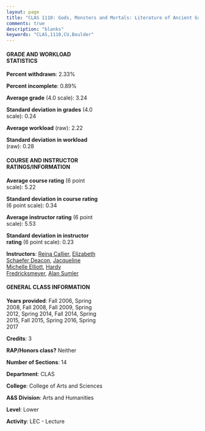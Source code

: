 ```yaml
---
layout: page
title: "CLAS 1110: Gods, Monsters and Mortals: Literature of Ancient Greece Statistics"
comments: true
description: "blanks"
keywords: "CLAS,1110,CU,Boulder"
---
```

<head>
<script src="https://ajax.googleapis.com/ajax/libs/jquery/2.1.3/jquery.min.js"></script>
<script src="https://dl.dropboxusercontent.com/s/pc42nxpaw1ea4o9/highcharts.js?dl=0"></script>
<!-- <script src="../assets/js/highcharts.js"></script> -->
<style type="text/css">@font-face {
	font-family: "Bebas Neue";
	src: url(https://www.filehosting.org/file/details/544349/BebasNeue Regular.otf) format("opentype");
	}
	h1.Bebas { 
		font-family: "Bebas Neue", Verdana, Tahoma;
	}
</style>
</head>
<body>
	<div id="container" style="float: right; width: 45%; height: 88%; margin-left: 2.5%; margin-right: 2.5%;"></div>
	<script language="JavaScript">
		$(document).ready(function() {
		var chart = {type: 'column'};
		var title = {text: 'Grade Distribution'};
		var xAxis = {categories: ['A','B','C','D','F'],crosshair: true};
		var yAxis = {min: 0,title: {text: 'Percentage'}};
		var tooltip = {headerFormat: '<center><b><span style="font-size:20px">{point.key}</span></b></center>',
		               pointFormat: '<td style="padding:0"><b>{point.y:.1f}%</b></td>',
		               footerFormat: '</table>',shared: true,useHTML: true};
		var plotOptions = {column: {pointPadding: 0.0,borderWidth: 0}};  
		var credits = {enabled: false};var series= [{name: 'Percent',data: [45.8,40.52,9.04,2.14,2.5,]}];
		var json = {};
		json.chart = chart;
		json.title = title;
		json.tooltip = tooltip;
		json.xAxis = xAxis;
		json.yAxis = yAxis;  
		json.series = series;
		json.plotOptions = plotOptions;  
		json.credits = credits;
		$('#container').highcharts(json);
	});
	</script>
</body>
			   
#### GRADE AND WORKLOAD STATISTICS

**Percent withdrawn**: 2.33%

**Percent incomplete**: 0.89%

**Average grade** (4.0 scale): 3.24

**Standard deviation in grades** (4.0 scale): 0.24

**Average workload** (raw): 2.22

**Standard deviation in workload** (raw): 0.28

#### COURSE AND INSTRUCTOR RATINGS/INFORMATION

**Average course rating** (6 point scale): 5.22

**Standard deviation in course rating** (6 point scale): 0.34

**Average instructor rating** (6 point scale): 5.53

**Standard deviation in instructor rating** (6 point scale): 0.23

**Instructors**: <a href='../../instructors/Reina_Callier'>Reina Callier</a>, <a href='../../instructors/Elizabeth_Schaefer_Deacon'>Elizabeth Schaefer Deacon</a>, <a href='../../instructors/Jacqueline_Michelle_Elliott'>Jacqueline Michelle Elliott</a>, <a href='../../instructors/Hardy_Fredricksmeyer'>Hardy Fredricksmeyer</a>, <a href='../../instructors/Alan_Sumler'>Alan Sumler</a>

#### GENERAL CLASS INFORMATION

**Years provided**: Fall 2006, Spring 2008, Fall 2008, Fall 2009, Spring 2012, Spring 2014, Fall 2014, Spring 2015, Fall 2015, Spring 2016, Spring 2017

**Credits**: 3

**RAP/Honors class?** Neither

**Number of Sections**: 14

**Department**: CLAS

**College**: College of Arts and Sciences

**A&S Division**: Arts and Humanities

**Level**: Lower

**Activity**: LEC - Lecture

